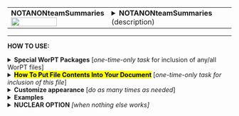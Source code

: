 <!--------------------------------------
   SCREEN SHOT
--------------------------------------->
<table>
<tr>
<td>
<font size="3"><b>NOTANONteamSummaries</b></font>
<br>
<img src="https://lh3.googleusercontent.com/d/1ElfTFpZPTL4-SBHa9G2IzOQ0GBVEouUf" width=70%>
</td>
<td>
<details>
<summary><b>NOTANONteamSummaries</b> (description)</summary>
<b>NOTANONteamSummaries</b> is a file containing a paragraph for each team member describing the role in the proposed project. The file is generated from the text written in the WorPT spreadsheet under "ROLE/BACKGROUND NARRATIVE" on the PERSONNEL & FTE page. The person's name is attached to the beginning of the paragraph and boldfaced. 
</details>
</td>
</tr>
</table>
<hr>

<!--------------------------------------
   HOW TO USE
--------------------------------------->
<b>HOW TO USE:</b>

<!-- - - - - - - - - - - - - - - - - - - - - - - - - - - - 
             Special Packages
- - - - - - - - - - - - - - - - - - - - - - - - - - - - -->
<details>
<summary><b>Special WorPT Packages</b> [<i>one-time-only task</i> for inclusion of any/all WorPT files]</summary>
Copy/paste the special packages in preamble of your document, if you haven't done so previously. (see https://github.com/pmarcum/WorPT-Work-Plan-Tool-4-proposals/blob/main/WorPTpackages for more info).
</details>

<!-- - - - - - - - - - - - - - - - - - - - - - - - - - - - 
             Putting File Contents Into Document
- - - - - - - - - - - - - - - - - - - - - - - - - - - - -->
<details>
<summary><mark><b>How To Put File Contents Into Your Document</b></mark> [<i>one-time-only task for inclusion of this file</i>]</summary> 
<ol>
<li>COPY the lines in the code block below, then</li>
<li>PASTE into your document WHERE you want the content to appear, then</li>
<li>MODIFY the editable lines you just pasted in your document as needed. The lines that may be edited (or even deleted altogether if not wanted) are indicated by highlight below. </li><br>
Refer to <b>Customizations</b> section below to add personal preferences in the gap between \expinput and \begin{NOTANONteamSummaries} lines below.

</ol>
   
<pre><code>
\newpage       % You can comment out or use \clearpage instead
\expinput{<mark>do_NOT_manually_edit</mark>/NOTANONteamSummaries} % reset file parameters

\begin{NOTANONteamSummaries}
\end{NOTANONteamSummaries}  
</code></pre>

</details>

<!-- - - - - - - - - - - - - - - - - - - - - - - - - - - - 
             Customizations
- - - - - - - - - - - - - - - - - - - - - - - - - - - - -->
<details>
<summary><b>Customize appearance</b> [<i>do as many times as needed</i>]</summary>
You can change column widths, column alignment, colors, font style using additional lines that are copy/pasted into your document. Specifically: 
<ol>
<li>COPY any or all lines in the code block below that are related to the formatting parameter that you want to edit. The lines below show default values. You will edit those values to make desired changes.</li>
<li>PASTE the copied lines into your document at the "% Put customizations for NOTANONteamSummaries HERE" line in the code that you copy/pasted in Step 2. Most importantly, the desired formatting lines should be pasted somewhere <b>between</b> the \include{do_NOT_manually_edit/NOTANONteamSummaries} and \begin{NOTANONteamSummaries} lines. </li>
<li>EDIT the pasted lines in your document, as desired.</li>
NOTE: THe lines are grouped into categories to help you locate what you need. You can PICK AND CHOOSE the lines you want to paste into your document; you do not have to copy/paste all of the lines below (unless noted) and do not have to copy all lines within a group.<br>
<i>Highlights indicate what parts of the commands can be edited without breaking your LaTeX code.</i><br>
You can just comment out your added lines and recompile the document, if you want to return to default values.
</ol>

<!-- . . . . . . . . . . . . . . . . . . . . . . . . . . . . . . . .
                              Options   
<!-- . . . . . . . . . . . . . . . . . . . . . . . . . . . . . . -->
<table>
<tr>
<td><b>Table title and reference label</b></td>
<td><pre><code>
\def\NameFontstyle#1{<mark>\textbf</mark>{#1}}   % boldface name at top of paragraph for that person
</code></pre>
<details>
<summary>reference image</summary>
<img src="https://lh3.googleusercontent.com/d/1naTiTEcmSTj8_XO-DuQs8nrpSbpFjR2l" width=30%>
</details>
</td>
</tr>
</table>
</details>

<!--------------------------------------
   EXAMPLES 
--------------------------------------->
<details>
<summary><b>Examples</b></summary>
The below is an example of how one can change the appearance of the contents within a LaTeX document. I copy/pasted the only formatting line that controls font style and edited so that the name is both boldfaced and italicized. Here is a peek at what my LaTeX document looks like:  

<!-- insert image of example -->

NOTE: To return to default values, all I have to do is comment-out (put a "%" at the line's beginning) the "\def" formatting lines that I pasted. 
</details>

<!--------------------------------------
   NUCLEAR OPTION 
--------------------------------------->
<details>
<summary><b>NUCLEAR OPTION</b> <i>[when nothing else works]</i></summary>
If you just cannot get the table to look like you want it to look, you can always copy/paste the entire NOTANONteamSummaries.tex file that appears in the WorPT subfolder, into your document, and then edit at-will.  Some of the WorPT files involve complicated LaTeX code, so be sure that you have a good mastery of LaTeX and know what you are doing before implementing this option!
</details>
